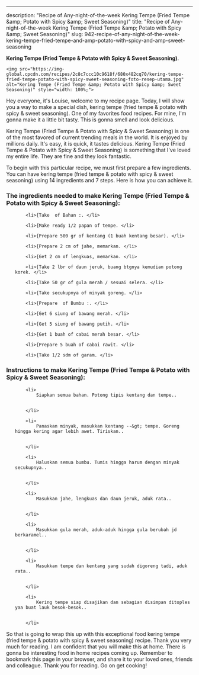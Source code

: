 ---
description: "Recipe of Any-night-of-the-week Kering Tempe (Fried Tempe &amp;amp; Potato with Spicy &amp;amp; Sweet Seasoning)"
title: "Recipe of Any-night-of-the-week Kering Tempe (Fried Tempe &amp;amp; Potato with Spicy &amp;amp; Sweet Seasoning)"
slug: 942-recipe-of-any-night-of-the-week-kering-tempe-fried-tempe-and-amp-potato-with-spicy-and-amp-sweet-seasoning

<p>
	<strong>Kering Tempe (Fried Tempe &amp; Potato with Spicy &amp; Sweet Seasoning)</strong>. 
	
</p>
<p>
	
	<img src="https://img-global.cpcdn.com/recipes/2c8c7ccc10c9618f/680x482cq70/kering-tempe-fried-tempe-potato-with-spicy-sweet-seasoning-foto-resep-utama.jpg" alt="Kering Tempe (Fried Tempe &amp; Potato with Spicy &amp; Sweet Seasoning)" style="width: 100%;">
	
	
</p>
<p>
	Hey everyone, it's Louise, welcome to my recipe page. Today, I will show you a way to make a special dish, kering tempe (fried tempe &amp; potato with spicy &amp; sweet seasoning). One of my favorites food recipes. For mine, I'm gonna make it a little bit tasty. This is gonna smell and look delicious.
</p>
	
<p>
	Kering Tempe (Fried Tempe &amp; Potato with Spicy &amp; Sweet Seasoning) is one of the most favored of current trending meals in the world. It is enjoyed by millions daily. It's easy, it is quick, it tastes delicious. Kering Tempe (Fried Tempe &amp; Potato with Spicy &amp; Sweet Seasoning) is something that I've loved my entire life. They are fine and they look fantastic.
</p>
<p>
	
</p>

<p>
To begin with this particular recipe, we must first prepare a few ingredients. You can have kering tempe (fried tempe &amp; potato with spicy &amp; sweet seasoning) using 14 ingredients and 7 steps. Here is how you can achieve it.
</p>

<h3>The ingredients needed to make Kering Tempe (Fried Tempe &amp; Potato with Spicy &amp; Sweet Seasoning):</h3>

<ol>
	
		<li>{Take  of Bahan :. </li>
	
		<li>{Make ready 1/2 papan of tempe. </li>
	
		<li>{Prepare 500 gr of kentang (1 buah kentang besar). </li>
	
		<li>{Prepare 2 cm of jahe, memarkan. </li>
	
		<li>{Get 2 cm of lengkuas, memarkan. </li>
	
		<li>{Take 2 lbr of daun jeruk, buang btgnya kemudian potong korek. </li>
	
		<li>{Take 50 gr of gula merah / sesuai selera. </li>
	
		<li>{Take secukupnya of minyak goreng. </li>
	
		<li>{Prepare  of Bumbu :. </li>
	
		<li>{Get 6 siung of bawang merah. </li>
	
		<li>{Get 5 siung of bawang putih. </li>
	
		<li>{Get 1 buah of cabai merah besar. </li>
	
		<li>{Prepare 5 buah of cabai rawit. </li>
	
		<li>{Take 1/2 sdm of garam. </li>
	
</ol>
<p>
	
</p>

<h3>Instructions to make Kering Tempe (Fried Tempe &amp; Potato with Spicy &amp; Sweet Seasoning):</h3>

<ol>
	
		<li>
			Siapkan semua bahan. Potong tipis kentang dan tempe..
			
			
		</li>
	
		<li>
			Panaskan minyak, masukkan kentang --&gt; tempe. Goreng hingga kering agar lebih awet. Tiriskan..
			
			
		</li>
	
		<li>
			Haluskan semua bumbu. Tumis hingga harum dengan minyak secukupnya..
			
			
		</li>
	
		<li>
			Masukkan jahe, lengkuas dan daun jeruk, aduk rata..
			
			
		</li>
	
		<li>
			Masukkan gula merah, aduk-aduk hingga gula berubah jd berkaramel..
			
			
		</li>
	
		<li>
			Masukkan tempe dan kentang yang sudah digoreng tadi, aduk rata..
			
			
		</li>
	
		<li>
			Kering tempe siap disajikan dan sebagian disimpan ditoples yaa buat lauk besok-besok..
			
			
		</li>
	
</ol>

<p>
	
</p>

<p>
	So that is going to wrap this up with this exceptional food kering tempe (fried tempe &amp; potato with spicy &amp; sweet seasoning) recipe. Thank you very much for reading. I am confident that you will make this at home. There is gonna be interesting food in home recipes coming up. Remember to bookmark this page in your browser, and share it to your loved ones, friends and colleague. Thank you for reading. Go on get cooking!
</p>
